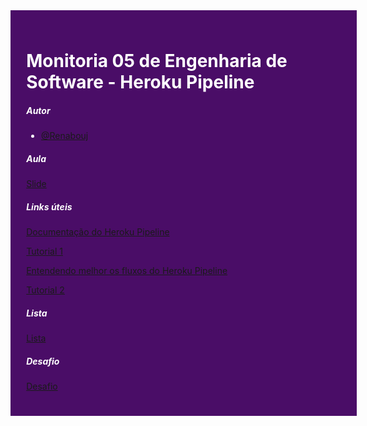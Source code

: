 <div style="width: 100%; background-color: #4A0D67; padding: 5%; color: #FFF; margin: 0;" >

<h1 style="color: #FFF">Monitoria 05 de Engenharia de Software - Heroku Pipeline</h1>
<h5 style="color: #FFF">Autor</h5>

- [@Renabouj](https://github.com/Renabouj)

<h5 style="color: #FFF">Aula</h5>

[Slide](https://docs.google.com/presentation/d/1m05-YNcmCt4nboclA4RUOtTLdTM8OepXlo_SG8grU9o/edit?usp=sharing)

<h5 style="color: #FFF">Links úteis</h5>

[Documentação do Heroku Pipeline](https://devcenter.heroku.com/articles/pipelines)

[Tutorial 1](https://trailhead.salesforce.com/pt-BR/content/learn/modules/heroku-flow/create-a-heroku-pipeline-and-run-review-apps)

[Entendendo melhor os fluxos do Heroku Pipeline](https://dev.to/heroku/understanding-heroku-pipelines-2b70)

[Tutorial 2](https://www.youtube.com/watch?v=-j7vLmBMsEU)


<h5 style="color: #FFF">Lista</h5>

[Lista](Lista.md)

<h5 style="color: #FFF">Desafio</h5>

[Desafio](Desafio.md)

</div>
